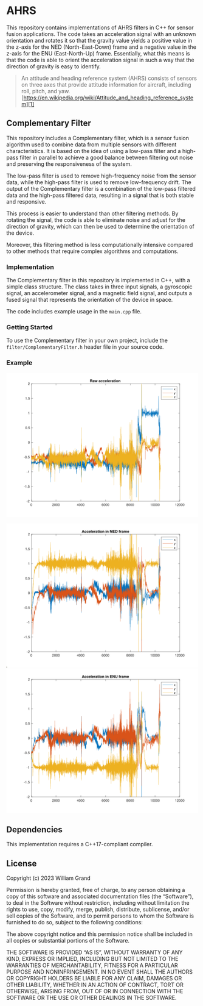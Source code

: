 # AHRS

This repository contains implementations of AHRS filters in C++ for sensor fusion applications. The code takes an acceleration signal with an unknown orientation and rotates it so that the gravity value yields a positive value in the z-axis for the NED (North-East-Down) frame and a negative value in the z-axis for the ENU (East-North-Up) frame. Essentially, what this means is that the code is able to orient the acceleration signal in such a way that the direction of gravity is easy to identify.

> An attitude and heading reference system (AHRS) consists of sensors on three axes that provide attitude information for aircraft, including roll, pitch, and yaw.
> [https://en.wikipedia.org/wiki/Attitude_and_heading_reference_system][1]

## Complementary Filter

This repository includes a Complementary filter, which is a sensor fusion algorithm used to combine data from multiple sensors with different characteristics. It is based on the idea of using a low-pass filter and a high-pass filter in parallel to achieve a good balance between filtering out noise and preserving the responsiveness of the system.

The low-pass filter is used to remove high-frequency noise from the sensor data, while the high-pass filter is used to remove low-frequency drift. The output of the Complementary filter is a combination of the low-pass filtered data and the high-pass filtered data, resulting in a signal that is both stable and responsive.

This process is easier to understand than other filtering methods. By rotating the signal, the code is able to eliminate noise and adjust for the direction of gravity, which can then be used to determine the orientation of the device.

Moreover, this filtering method is less computationally intensive compared to other methods that require complex algorithms and computations.

### Implementation

The Complementary filter in this repository is implemented in C++, with a simple class structure. The class takes in three input signals, a gyroscopic signal, an accelerometer signal, and a magnetic field signal, and outputs a fused signal that represents the orientation of the device in space.

The code includes example usage in the `main.cpp` file.

### Getting Started

To use the Complementary filter in your own project, include the `filter/ComplementaryFilter.h` header file in your source code.

### Example

![raw acceleration](./raw.svg)

![acceleration in NED frame](./ned.svg)
![acceleration in ENU frame](./enu.svg)


## Dependencies

This implementation requires a C++17-compliant compiler.

## License

Copyright (c) 2023 William Grand

Permission is hereby granted, free of charge, to any person obtaining a copy of this software and associated documentation files (the “Software”), to deal in the Software without restriction, including without limitation the rights to use, copy, modify, merge, publish, distribute, sublicense, and/or sell copies of the Software, and to permit persons to whom the Software is furnished to do so, subject to the following conditions:

The above copyright notice and this permission notice shall be included in all copies or substantial portions of the Software.

THE SOFTWARE IS PROVIDED “AS IS”, WITHOUT WARRANTY OF ANY KIND, EXPRESS OR IMPLIED, INCLUDING BUT NOT LIMITED TO THE WARRANTIES OF MERCHANTABILITY, FITNESS FOR A PARTICULAR PURPOSE AND NONINFRINGEMENT. IN NO EVENT SHALL THE AUTHORS OR COPYRIGHT HOLDERS BE LIABLE FOR ANY CLAIM, DAMAGES OR OTHER LIABILITY, WHETHER IN AN ACTION OF CONTRACT, TORT OR OTHERWISE, ARISING FROM, OUT OF OR IN CONNECTION WITH THE SOFTWARE OR THE USE OR OTHER DEALINGS IN THE SOFTWARE.

[1]: https://en.wikipedia.org/wiki/Attitude_and_heading_reference_system
